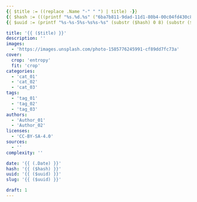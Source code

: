 ```yaml
---
{{ $title := ((replace .Name "-" " ") | title) -}}
{{ $hash := (((printf "%s.%d.%s" ("6ba7b811-9dad-11d1-80b4-00c04fd430c8") (now.Unix) (delimit (shuffle (seq 999)) "")) | base64Encode) | sha1) -}}
{{ $uuid := (printf "%s-%s-5%s-%s%s-%s" (substr ($hash) 0 8) (substr ($hash) 8 4) (substr ($hash) 13 3) (index (slice "8" "9" "a" "b" | shuffle) 0) (substr ($hash) 17 3) (substr ($hash) 20 12)) -}}

title: '{{ ($title) }}'
description: ''
images:
  - 'https://images.unsplash.com/photo-1585776245991-cf89dd7fc73a'
cover:
  crop: 'entropy'
  fit: 'crop'
categories:
  - 'cat_01'
  - 'cat_02'
  - 'cat_03'
tags:
  - 'tag_01'
  - 'tag_02'
  - 'tag_03'
authors:
  - 'Author_01'
  - 'Author_02'
licenses:
  - 'CC-BY-SA-4.0'
sources:
  - ''
complexity: ''

date: '{{ (.Date) }}'
hash: '{{ ($hash) }}'
uuid: '{{ ($uuid) }}'
slug: '{{ ($uuid) }}'

draft: 1
---
```


